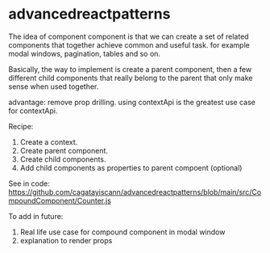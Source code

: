 # advancedreactpatterns
 
The idea of component component is that we can create a set of related components that together achieve common and useful task.
for example modal windows, pagination, tables and so on.

Basically, the way to implement is create a parent component, then a few different child components that really belong to the parent that only make sense when used together.

advantage: remove prop drilling.
using contextApi is the greatest use case for contextApi.

Recipe:

1) Create a context.
2) Create parent component.
3) Create child components.
4) Add child components as properties to parent compoent (optional)

See in code: https://github.com/cagatayiscann/advancedreactpatterns/blob/main/src/CompoundComponent/Counter.js

To add in future:
1) Real life use case for compound component in modal window
2) explanation to render props
